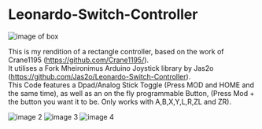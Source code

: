 # Leonardo-Switch-Controller
![image of box](/images/%2BIMG_8785.JPG)  
  
  
This is my rendition of a rectangle controller, based on the work of Crane1195 (https://github.com/Crane1195/).  
It utilises a Fork Mheironimus Arduino Joystick library by Jas2o (https://github.com/Jas2o/Leonardo-Switch-Controller).  
  This Code features a Dpad/Analog Stick Toggle (Press MOD and HOME and the same time), as well as an on the fly programmable Button,
  (Press Mod + the button you want it to be. Only works with A,B,X,Y,L,R,ZL and ZR).  
    
    
![image 2](/images/+IMG_8805.JPG)
![image 3](/images/%2BIMG_8796.JPG)
![image 4](/images/%2B.JPG)
